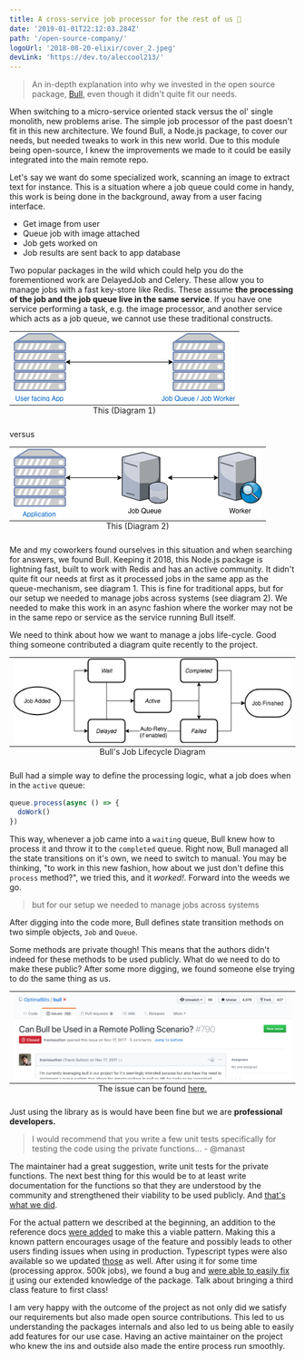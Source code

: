 ```yaml
---
title: A cross-service job processor for the rest of us 🐃
date: '2019-01-01T22:12:03.284Z'
path: '/open-source-company/'
logoUrl: '2018-08-20-elixir/cover_2.jpeg'
devLink: 'https://dev.to/aleccool213/'
---
```


> An in-depth explanation into why we invested in the open source package, <a href="https://github.com/OptimalBits/bull" target="_blank">Bull</a>, even though it didn't quite fit our needs.

When switching to a micro-service oriented stack versus the ol' single monolith, new problems arise. The simple job processor of the past doesn't fit in this new architecture. We found Bull, a Node.js package, to cover our needs, but needed tweaks to work in this new world. Due to this module being open-source, I knew the improvements we made to it could be easily integrated into the main remote repo.

Let's say we want do some specialized work, scanning an image to extract text for instance. This is a situation where a job queue could come in handy, this work is being done in the background, away from a user facing interface.

- Get image from user
- Queue job with image attached
- Job gets worked on
- Job results are sent back to app database

Two popular packages in the wild which could help you do the forementioned work are DelayedJob and Celery. These allow you to manage jobs with a fast key-store like Redis. These assume **the processing of the job and the job queue live in the same service**. If you have one service performing a task, e.g. the image processor, and another service which acts as a job queue, we cannot use these traditional constructs.

<table class="image">
  <caption align="bottom">This (Diagram 1)</caption>
  <tr><td><img src="./bull-1.png" alt="single-service-with-jobs"/></td></tr>
</table>

versus

<table class="image">
  <caption align="bottom">This (Diagram 2)</caption>
  <tr><td><img src="./bull-post2.png" alt="multiple-services-job-queue"/></td></tr>
</table>

Me and my coworkers found ourselves in this situation and when searching for answers, we found Bull. Keeping it 2018, this Node.js package is lightning fast, built to work with Redis and has an active community. It didn't quite fit our needs at first as it processed jobs in the same app as the queue-mechanism, see diagram 1. This is fine for traditional apps, but for our setup we needed to manage jobs across systems (see diagram 2). We needed to make this work in an async fashion where the worker may not be in the same repo or service as the service running Bull itself.

We need to think about how we want to manage a jobs life-cycle. Good thing someone contributed a diagram quite recently to the project.

<table class="image">
  <caption align="bottom">Bull's Job Lifecycle Diagram</caption>
  <tr><td><img src="https://raw.githubusercontent.com/OptimalBits/bull/develop/docs/job-lifecycle.png" alt="bull-lifecycle-diagram"/></td></tr>
</table>

Bull had a simple way to define the processing logic, what a job does when in the `active` queue:

```javascript
queue.process(async () => {
  doWork()
})
```

This way, whenever a job came into a `waiting` queue, Bull knew how to process it and throw it to the `completed` queue. Right now, Bull managed all the state transitions on it's own, we need to switch to manual. You may be thinking, "to work in this new fashion, how about we just don't define this `process` method?", we tried this, and it _worked!_. Forward into the weeds we go.

> but for our setup we needed to manage jobs across systems

After digging into the code more, Bull defines state transition methods on two simple objects, `Job` and `Queue`.

Some methods are private though! This means that the authors didn't indeed for these methods to be used publicly. What do we need to do to make these public? After some more digging, we found someone else trying to do the same thing as us.

<table class="image">
  <caption align="bottom">The issue can be found <a href="https://github.com/OptimalBits/bull/issues/790" target="_blank">here.</a></caption>
  <tr><td>
    <img src="./github-1.png" alt="profession-hacker-gif"/>
  </td></tr>
</table>

Just using the library as is would have been fine but we are **professional developers.**

> I would recommend that you write a few unit tests specifically for testing the code using the private functions... - @manast

The maintainer had a great suggestion, write unit tests for the private functions. The next best thing for this would be to at least write documentation for the functions so that they are understood by the community and strengthened their viability to be used publicly. And <a href="https://github.com/OptimalBits/bull/pull/1017/files#diff-d823dceb04482ab55e5004eebb53fc1cR182" target="_blank">that's what we did</a>.

For the actual pattern we described at the beginning, an addition to the reference docs <a href="https://github.com/OptimalBits/bull/pull/1017/files#diff-375fc823554b090375d9c47199cb5ee2R201" target="_blank">were added</a> to make this a viable pattern. Making this a known pattern encourages usage of the feature and possibly leads to other users finding issues when using in production. Typescript types were also available so we updated <a href="https://github.com/DefinitelyTyped/DefinitelyTyped/pull/27816" target="_blank">those</a> as well. After using it for some time (processing approx. 500k jobs), we found a bug and <a href="https://github.com/OptimalBits/bull/pull/1096" target="_blank">were able to easily fix it</a> using our extended knowledge of the package. Talk about bringing a third class feature to first class!

I am very happy with the outcome of the project as not only did we satisfy our requirements but also made open source contributions. This led to us understanding the packages internals and also led to us being able to easily add features for our use case. Having an active maintainer on the project who knew the ins and outside also made the entire process run smoothly.
